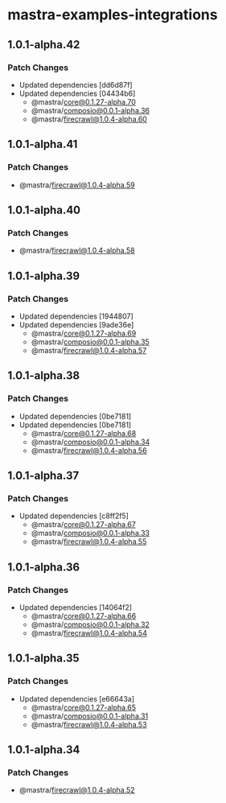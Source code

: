 # mastra-examples-integrations

## 1.0.1-alpha.42

### Patch Changes

- Updated dependencies [dd6d87f]
- Updated dependencies [04434b6]
  - @mastra/core@0.1.27-alpha.70
  - @mastra/composio@0.0.1-alpha.36
  - @mastra/firecrawl@1.0.4-alpha.60

## 1.0.1-alpha.41

### Patch Changes

- @mastra/firecrawl@1.0.4-alpha.59

## 1.0.1-alpha.40

### Patch Changes

- @mastra/firecrawl@1.0.4-alpha.58

## 1.0.1-alpha.39

### Patch Changes

- Updated dependencies [1944807]
- Updated dependencies [9ade36e]
  - @mastra/core@0.1.27-alpha.69
  - @mastra/composio@0.0.1-alpha.35
  - @mastra/firecrawl@1.0.4-alpha.57

## 1.0.1-alpha.38

### Patch Changes

- Updated dependencies [0be7181]
- Updated dependencies [0be7181]
  - @mastra/core@0.1.27-alpha.68
  - @mastra/composio@0.0.1-alpha.34
  - @mastra/firecrawl@1.0.4-alpha.56

## 1.0.1-alpha.37

### Patch Changes

- Updated dependencies [c8ff2f5]
  - @mastra/core@0.1.27-alpha.67
  - @mastra/composio@0.0.1-alpha.33
  - @mastra/firecrawl@1.0.4-alpha.55

## 1.0.1-alpha.36

### Patch Changes

- Updated dependencies [14064f2]
  - @mastra/core@0.1.27-alpha.66
  - @mastra/composio@0.0.1-alpha.32
  - @mastra/firecrawl@1.0.4-alpha.54

## 1.0.1-alpha.35

### Patch Changes

- Updated dependencies [e66643a]
  - @mastra/core@0.1.27-alpha.65
  - @mastra/composio@0.0.1-alpha.31
  - @mastra/firecrawl@1.0.4-alpha.53

## 1.0.1-alpha.34

### Patch Changes

- @mastra/firecrawl@1.0.4-alpha.52
